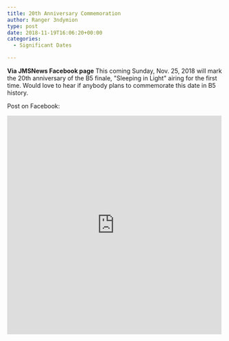 ```yaml
---
title: 20th Anniversary Commemoration
author: Ranger 3ndymion
type: post
date: 2018-11-19T16:06:20+00:00
categories:
  - Significant Dates

---
```

**Via JMSNews Facebook page**
This coming Sunday, Nov. 25, 2018 will mark the 20th anniversary of the B5 finale, "Sleeping in Light" airing for the first time. Would love to hear if anybody plans to commemorate this date in B5 history.

Post on Facebook:
<iframe src="https://www.facebook.com/plugins/post.php?href=https%3A%2F%2Fwww.facebook.com%2FJMSnewscom%2Fposts%2F1921892867857782&width=500" width="500" height="510" style="border:none;overflow:hidden" scrolling="no" frameborder="0" allowTransparency="true" allow="encrypted-media"></iframe>
